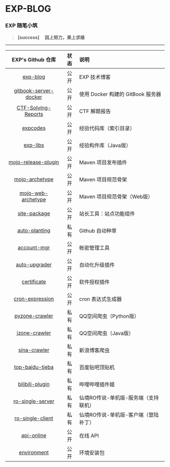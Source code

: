 # EXP-BLOG

### EXP 随笔小筑

> **[success] 　因上努力，果上求缘**

------

| EXP's Github 仓库 | 状态 | 说明 |
|:----:|:----:|:----|
| [exp-blog](https://github.com/lyy289065406/exp-blog) | 公开 | EXP 技术博客 |
| [gitbook-server-docker](https://github.com/lyy289065406/gitbook-server-docker) | 公开 | 使用 Docker 构建的 GitBook 服务器 |
| [CTF-Solving-Reports](https://github.com/lyy289065406/CTF-Solving-Reports) | 公开 | CTF 解题报告 |
| [expcodes](https://github.com/lyy289065406/expcodes) | 公开 | 经验代码库（索引目录） |
| [exp-libs](https://github.com/lyy289065406/exp-libs) | 公开 | 经验构件库（Java版） |
| [mojo-release-plugin](https://github.com/lyy289065406/mojo-release-plugin) | 公开 | Maven 项目发布插件 |
| [mojo-archetype](https://github.com/lyy289065406/mojo-archetype) | 公开 | Maven 项目规范骨架 |
| [mojo-web-archetype](https://github.com/lyy289065406/mojo-web-archetype) | 公开 | Maven 项目规范骨架（Web版） |
| [site-package](https://github.com/lyy289065406/site-package) | 公开 | 站长工具：站点功能组件 |
| [auto-planting](https://github.com/lyy289065406/auto-planting) | 私有 | Github 自动种草 |
| [account-mgr](https://github.com/lyy289065406/account-mgr) | 公开 | 帐密管理工具 |
| [auto-upgrader](https://github.com/lyy289065406/auto-upgrader) | 公开 | 自动化升级插件 |
| [certificate](https://github.com/lyy289065406/certificate) | 公开 | 软件授权插件 |
| [cron-expression](https://github.com/lyy289065406/cron-expression) | 公开 | cron 表达式生成器 |
| [pyzone-crawler](https://github.com/lyy289065406/pyzone-crawler) | 私有 | QQ空间爬虫（Python版） |
| [jzone-crawler](https://github.com/lyy289065406/jzone-crawler) | 私有 | QQ空间爬虫（Java版） |
| [sina-crawler](https://github.com/lyy289065406/sina-crawler) | 私有 | 新浪博客爬虫 |
| [top-baidu-tieba](https://github.com/lyy289065406/top-baidu-tieba) | 私有 | 百度贴吧顶贴机 |
| [bilibili-plugin](https://github.com/lyy289065406/bilibili-plugin) | 私有 | 哔哩哔哩插件姬 |
| [ro-single-server](https://github.com/lyy289065406/ro-single-server) | 私有 | 仙境RO传说-单机版-服务端（支持联机） |
| [ro-single-client](https://github.com/lyy289065406/ro-single-client) | 私有 | 仙境RO传说-单机版-客户端（登陆补丁） |
| [api-online](https://github.com/lyy289065406/api-online) | 公开 | 在线 API |
| [environment](https://github.com/lyy289065406/environment) | 公开 | 环境安装包 |


